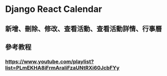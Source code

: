 # Django React Calendar
## 新增、刪除、修改、查看活動、查看活動詳情、行事曆
## 參考教程
### https://www.youtube.com/playlist?list=PLmEKHA8iFrmAraliFzaUNtRXi60JcbFYy